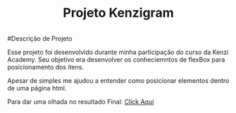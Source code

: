 <h1 align="center"> Projeto Kenzigram </h1>
<p align="center">
    <img src="/img/logo.svg" alt="">
</p>

#Descrição de Projeto

Esse projeto foi desenvolvido durante minha participação  do curso da Kenzi Academy. Seu objetivo era desenvolver os conheciemntos de flexBox para posicionamento dos itens.

Apesar de simples me ajudou a entender como posicionar elementos dentro de uma página html.

Para dar uma olhada no resultado Final: <a href="https://elefantinhos2.github.io/projeto-rede-social/" target="_blank">Click Aqui</a>